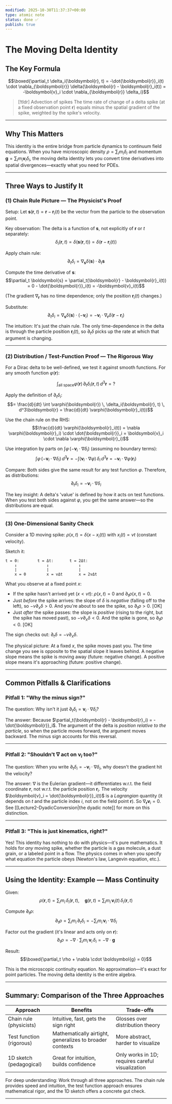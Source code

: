 ```yaml
---
modified: 2025-10-30T11:37:37+00:00
type: atomic note
status: done ✅
publish: true
---
```

# The Moving Delta Identity

## The Key Formula

$$\boxed{\partial_t \delta_i(\boldsymbol{r}, t) = -\dot{\boldsymbol{r}}_i(t) \cdot \nabla_{\boldsymbol{r}} \delta(\boldsymbol{r} - \boldsymbol{r}_i(t)) = -\boldsymbol{v}_i \cdot \nabla_{\boldsymbol{r}} \delta_i}$$

> [!tldr] Advection of spikes
> The time rate of change of a delta spike (at a fixed observation point $\boldsymbol{r}$) equals minus the spatial gradient of the spike, weighted by the spike's velocity.

---

## Why This Matters

This identity is the entire bridge from particle dynamics to continuum field equations. When you have microscopic density $\rho = \sum_i m_i \delta_i$ and momentum $\boldsymbol{g} = \sum_i m_i \boldsymbol{v}_i \delta_i$, the moving delta identity lets you convert time derivatives into spatial divergences—exactly what you need for PDEs.

---

## Three Ways to Justify It

### (1) Chain Rule Picture — The Physicist's Proof

Setup: Let $\boldsymbol{s}(\boldsymbol{r}, t) = \boldsymbol{r} - \boldsymbol{r}_i(t)$ be the vector from the particle to the observation point.

Key observation: The delta is a function of $\boldsymbol{s}$, not explicitly of $\boldsymbol{r}$ or $t$ separately:
$$\delta_i(\boldsymbol{r}, t) = \delta(\boldsymbol{s}(\boldsymbol{r}, t)) = \delta(\boldsymbol{r} - \boldsymbol{r}_i(t))$$

Apply chain rule:
$$\partial_t \delta_i = \nabla_{\boldsymbol{s}} \delta(\boldsymbol{s}) \cdot \partial_t \boldsymbol{s}$$

Compute the time derivative of $\boldsymbol{s}$:
$$\partial_t \boldsymbol{s} = \partial_t(\boldsymbol{r} - \boldsymbol{r}_i(t)) = 0 - \dot{\boldsymbol{r}}_i(t) = -\boldsymbol{v}_i(t)$$

(The gradient $\nabla_{\boldsymbol{r}}$ has no time dependence; only the position $\boldsymbol{r}_i(t)$ changes.)

Substitute:
$$\partial_t \delta_i = \nabla_{\boldsymbol{s}} \delta(\boldsymbol{s}) \cdot (-\boldsymbol{v}_i) = -\boldsymbol{v}_i \cdot \nabla_{\boldsymbol{r}} \delta(\boldsymbol{r} - \boldsymbol{r}_i)$$

The intuition: It's just the chain rule. The only time-dependence in the delta is through the particle position $\boldsymbol{r}_i(t)$, so $\partial_t \delta$ picks up the rate at which that argument is changing.

---

### (2) Distribution / Test-Function Proof — The Rigorous Way

For a Dirac delta to be well-defined, we test it against smooth functions. For any smooth function $\varphi(\boldsymbol{r})$:

$$\int_{\text{all space}} \varphi(\boldsymbol{r}) \, \partial_t \delta_i(\boldsymbol{r}, t) \, d^3\boldsymbol{r} = ?$$

Apply the definition of $\partial_t \delta_i$:
$$= \frac{d}{dt} \int \varphi(\boldsymbol{r}) \, \delta_i(\boldsymbol{r}, t) \, d^3\boldsymbol{r} = \frac{d}{dt} \varphi(\boldsymbol{r}_i(t))$$

Use the chain rule on the RHS:
$$\frac{d}{dt} \varphi(\boldsymbol{r}_i(t)) = \nabla \varphi(\boldsymbol{r}_i) \cdot \dot{\boldsymbol{r}}_i = \boldsymbol{v}_i \cdot \nabla \varphi(\boldsymbol{r}_i)$$

Use integration by parts on $\int \varphi \, (-\boldsymbol{v}_i \cdot \nabla \delta_i)$ (assuming no boundary terms):
$$\int \varphi \, (-\boldsymbol{v}_i \cdot \nabla \delta_i) \, d^3\boldsymbol{r} = -\int (\boldsymbol{v}_i \cdot \nabla \varphi) \, \delta_i \, d^3\boldsymbol{r} = -\boldsymbol{v}_i \cdot \nabla \varphi(\boldsymbol{r}_i)$$

Compare: Both sides give the same result for any test function $\varphi$. Therefore, as distributions:
$$\partial_t \delta_i = -\boldsymbol{v}_i \cdot \nabla \delta_i$$

The key insight: A delta's 'value' is defined by how it acts on test functions. When you test both sides against $\varphi$, you get the same answer—so the distributions are equal.

---

### (3) One-Dimensional Sanity Check

Consider a 1D moving spike: $\rho(x, t) = \delta(x - x_i(t))$ with $x_i(t) = vt$ (constant velocity).

Sketch it:
```
t = 0:        t = Δt:       t = 2Δt:
    ↓             ↓             ↓
    |             |             |
    x = 0         x = vΔt       x = 2vΔt
```

What you observe at a fixed point $x$:
- If the spike hasn't arrived yet ($x < vt$): $\rho(x, t) = 0$ and $\partial_t \rho(x, t) = 0$.
- Just *before* the spike arrives: the slope of $\delta$ is *negative* (falling off to the left), so $-v \partial_x \delta > 0$. And you're about to see the spike, so $\partial_t \rho > 0$. [OK]
- Just *after* the spike passes: the slope is *positive* (rising to the right, but the spike has moved past), so $-v \partial_x \delta < 0$. And the spike is gone, so $\partial_t \rho < 0$. [OK]

The sign checks out: $\partial_t \delta = -v \partial_x \delta$.

The physical picture: At a fixed $x$, the spike moves past you. The time change you see is opposite to the spatial slope it leaves behind. A negative slope means the spike is moving away (future: negative change). A positive slope means it's approaching (future: positive change).

---

## Common Pitfalls & Clarifications

### Pitfall 1: "Why the minus sign?"

The question: Why isn't it just $\partial_t \delta_i = \boldsymbol{v}_i \cdot \nabla \delta_i$?

The answer: Because $\partial_t(\boldsymbol{r} - \boldsymbol{r}_i) = -\dot{\boldsymbol{r}}_i$. The argument of the delta is *position relative to the particle*, so when the particle moves forward, the argument moves backward. The minus sign accounts for this reversal.

---

### Pitfall 2: "Shouldn't $\nabla$ act on $\boldsymbol{v}_i$ too?"

The question: When you write $\partial_t \delta_i = -\boldsymbol{v}_i \cdot \nabla \delta_i$, why doesn't the gradient hit the velocity?

The answer: $\nabla$ is the Eulerian gradient—it differentiates w.r.t. the field coordinate $\boldsymbol{r}$, not w.r.t. the particle position $\boldsymbol{r}_i$. The velocity $\boldsymbol{v}_i = \dot{\boldsymbol{r}}_i(t)$ is a *Lagrangian* quantity (it depends on $t$ and the particle index $i$, not on the field point $\boldsymbol{r}$). So $\nabla_{\boldsymbol{r}} \boldsymbol{v}_i = 0$. See [[Lecture2-DyadicConversion|the dyadic note]] for more on this distinction.

---

### Pitfall 3: "This is just kinematics, right?"

Yes! This identity has nothing to do with physics—it's pure mathematics. It holds for *any* moving spike, whether the particle is a gas molecule, a dust grain, or a labeled point in a flow. The physics comes in when you specify what equation the particle obeys (Newton's law, Langevin equation, etc.).

---

## Using the Identity: Example — Mass Continuity

Given:
$$\rho(\boldsymbol{r}, t) = \sum_i m_i \, \delta_i(\boldsymbol{r}, t), \quad \boldsymbol{g}(\boldsymbol{r}, t) = \sum_i m_i \, \boldsymbol{v}_i(t) \, \delta_i(\boldsymbol{r}, t)$$

Compute $\partial_t \rho$:
$$\partial_t \rho = \sum_i m_i \, \partial_t \delta_i = -\sum_i m_i \, \boldsymbol{v}_i \cdot \nabla \delta_i$$

Factor out the gradient (it's linear and acts only on $\boldsymbol{r}$):
$$\partial_t \rho = -\nabla \cdot \sum_i m_i \, \boldsymbol{v}_i \, \delta_i = -\nabla \cdot \boldsymbol{g}$$

Result:
$$\boxed{\partial_t \rho + \nabla \cdot \boldsymbol{g} = 0}$$

This is the microscopic continuity equation. No approximation—it's exact for point particles. The moving delta identity is the entire algebra.

---

## Summary: Comparison of the Three Approaches

| Approach | Benefits | Trade-offs |
|---|---|---|
| Chain rule (physicists) | Intuitive, fast, gets the sign right | Glosses over distribution theory |
| Test function (rigorous) | Mathematically airtight, generalizes to broader contexts | More abstract, harder to visualize |
| 1D sketch (pedagogical) | Great for intuition, builds confidence | Only works in 1D; requires careful visualization |

For deep understanding: Work through all three approaches. The chain rule provides speed and intuition, the test function approach ensures mathematical rigor, and the 1D sketch offers a concrete gut check.

---

